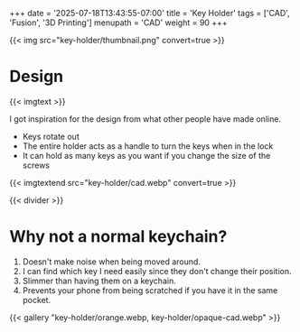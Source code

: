 +++
date = '2025-07-18T13:43:55-07:00'
title = 'Key Holder'
tags = ['CAD', 'Fusion', '3D Printing']
menupath = 'CAD'
weight = 90
+++

{{< img src="key-holder/thumbnail.png" convert=true >}}

# Design

{{< imgtext >}}

I got inspiration for the design from what other people have made online.

 - Keys rotate out
 - The entire holder acts as a handle to turn the keys when in the lock
 - It can hold as many keys as you want if you change the size of the screws

{{< imgtextend src="key-holder/cad.webp" convert=true >}}

{{< divider >}}

# Why not a normal keychain?
 1. Doesn't make noise when being moved around.
 2. I can find which key I need easily since they don't change their position.
 3. Slimmer than having them on a keychain.
 4. Prevents your phone from being scratched if you have it in the same pocket.

{{< gallery "key-holder/orange.webp, key-holder/opaque-cad.webp" >}}